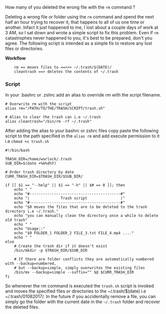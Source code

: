 
How many of you deleted the wrong file with the `rm` command ?

Deleting a wrong file or folder using the `rm` command and spend the next half an hour trying to recover it, that happens to all of us one time or another. Infact it just happened to me, I lost about a couple days of work at 3 AM, so I sat down and wrote a simple script to fix this problem. Even if `rm` catastrophes never happened to you, it's best to be prepared, don't you agree. The following script is intended as a simple fix to restore any lost files or directories.

**Workflow**
```
    rm == moves files to ==>>> ~/.trash/$(DATE)/
    cleantrash ==> deletes the contents of ~/.trash
```
### Script

In your .bashrc or .zshrc add an alias to override rm with the script filename.

    # Overwrite rm with the script
    alias rm="/PATH/TO/THE/TRASH/SCRIPT/trash.sh"

    # Alias to clear the trash can i.e ~/.trash
    alias cleantrash="/bin/rm -rf ~/.trash"

After adding the alias to your bashrc or zshrc files copy paste the following script to the path specified in the `alias rm` and add execute permission to it i.e `chmod +x trash.sh`

    #!/bin/bash

    TRASH_DIR=/home/warlock/.trash
    SUB_DIR=$(date +%m%d%Y)

    # Order trash directory by date
    CURR_TRASH_DIR=$TRASH_DIR/$SUB_DIR/

    if [[ $1 == "--help" || $1 == "-h" || $# == 0 ]]; then
        echo " "
        echo "#-----------------------------------------#"
        echo "|              Trash script               |"
        echo "#-----------------------------------------#"
        echo "$0 moves the files that are to be deleted to the trash directory i.e ~/.trash."
        echo "you can manually clean the directory once a while to delete old trash"
        echo " "
        echo "Usage::"
        echo "$0 FOLDER_1 FOLDER_2 FILE_3.txt FILE_4.mp4 ...."
        echo " "
    else
        # Create the trash dir if it doesn't exist
        /bin/mkdir -p $TRASH_DIR/$SUB_DIR

        # If there are folder conflicts they are automatically numbered with --backup=numbered,
        # but --backup=simple, simply overwrites the existing files
        /bin/mv --backup=simple --suffix="" $@ $CURR_TRASH_DIR
    fi


So whenever the rm command is executed the `trash.sh` script is invoked and moves the specified files or directories to the ~/.trash/$(date) i.e ~/.trash/01082017/. In the future if you accidentally remove a file, you can simply go the folder with the current date in the `~/.trash` folder and recover the deleted files.

